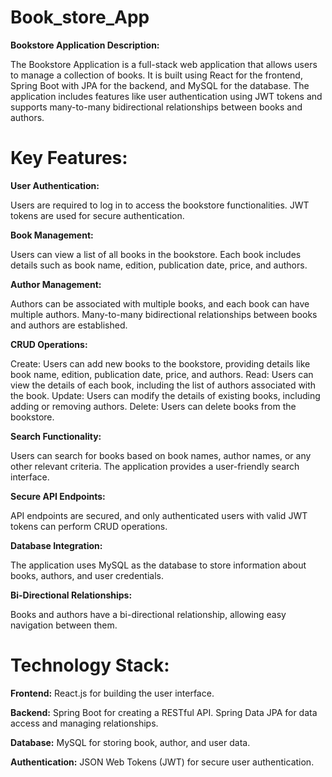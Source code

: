 # Book_store_App

**Bookstore Application Description:**

The Bookstore Application is a full-stack web application that allows users to manage a collection of books. It is built using React for the frontend, Spring Boot with JPA for the backend, and MySQL for the database. The application includes features like user authentication using JWT tokens and supports many-to-many bidirectional relationships between books and authors.

# Key Features:

**User Authentication:**

Users are required to log in to access the bookstore functionalities.
JWT tokens are used for secure authentication.

**Book Management:**

Users can view a list of all books in the bookstore.
Each book includes details such as book name, edition, publication date, price, and authors.

**Author Management:**

Authors can be associated with multiple books, and each book can have multiple authors.
Many-to-many bidirectional relationships between books and authors are established.

**CRUD Operations:**

Create: Users can add new books to the bookstore, providing details like book name, edition, publication date, price, and authors.
Read: Users can view the details of each book, including the list of authors associated with the book.
Update: Users can modify the details of existing books, including adding or removing authors.
Delete: Users can delete books from the bookstore.

**Search Functionality:**

Users can search for books based on book names, author names, or any other relevant criteria.
The application provides a user-friendly search interface.

**Secure API Endpoints:**

API endpoints are secured, and only authenticated users with valid JWT tokens can perform CRUD operations.

**Database Integration:**

The application uses MySQL as the database to store information about books, authors, and user credentials.

**Bi-Directional Relationships:**

Books and authors have a bi-directional relationship, allowing easy navigation between them.

# Technology Stack:

**Frontend:**
React.js for building the user interface.

**Backend:**
Spring Boot for creating a RESTful API.
Spring Data JPA for data access and managing relationships.

**Database:**
MySQL for storing book, author, and user data.

**Authentication:**
JSON Web Tokens (JWT) for secure user authentication.
